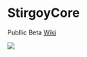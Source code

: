 # StirgoyCore
Publlic Beta
[Wiki](http://stirgoy.esy.es/doku.php?id=addons:wiki:stirgoycore)


[![](http://stirgoy.esy.es/pic/stirgoycore.png)](http://stirgoy.esy.es/doku.php?id=addons:wiki:stirgoycore)

